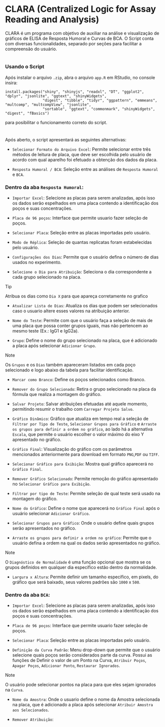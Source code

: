# CLARA (Centralized Logic for Assay Reading and Analysis)
CLARA é um programa com objetivo de auxiliar na análise e visualização de gráficos de ELISA de Resposta Humoral e Curvas de BCA. O Script conta com diversas funcionalidades, separado por seções para facilitar a compreensão do usuário.
#
### Usando o Script
Após instalar o arquivo `.zip`, abra o arquivo `app.R` em RStudio, no console insira:
```
install.packages("shiny", "shinyjs", "readxl", "DT", "ggplot2", "dplyr", "jsonlite", "ggtext", "shinyWidgets",
                 "digest", "tibble", "tidyr", "ggpattern", "emmeans", "multcomp", "multcompView", "jsonlite",
                 "sortable", "ggtext", "commonmark", "shinyWidgets", "digest", "fBasics") 
```
para posibilitar o funcionamento correto do script.
#
Após aberto, o script apresentará as seguintes alternativas:

- `Selecionar Formato do Arquivo Excel`: Permite selecionar entre três métodos de leitura de placa, que deve ser escolhida pelo usuário de acordo com qual aparelho foi efetuado a obtenção dos dados da placa.

- `Resposta Humoral / BCA`: Seleção entre as análises de `Resposta Humoral` e `BCA`.

### Dentro da aba `Resposta Humoral`:

- `Importar Excel`: Selecione as placas para serem analizadas, após isso os dados serão espelhados em uma placa contendo a identificação dos poços e suas concentrações.

- `Placa de 96 poços`: Interface que permite usuario fazer seleção de poços.

- `Selecionar Placa`: Seleção entre as placas importadas pelo usuário.

- `Modo de Réplica`: Seleção de quantas replicatas foram estabelecidas pelo usuário.

- `Configurações dos Dias`: Permite que o usuário defina o número de dias usados no experimento.

- `Selecione o Dia para Atribuição`: Seleciona o dia correspondente a cada grupo selecionado na placa.

> [!Tip]
> Atribua os dias como `Dia X` para que apareça corretamente no grafico 

- `Atualizar Lista de Dias`: Atualiza os dias que podem ser selecionados caso o usuario altere esses valores na atribuição anterior.

- `Nome do Teste`: Permite com que o usuário faça a seleção de mais de uma placa que possa conter grupos iguais, mas não pertencem ao mesmo teste (Ex.: IgG1 e IgG2a).

- `Grupo`: Define o nome do grupo selecionado na placa, que é adicionado a placa após selecionar `Adicionar Grupo`.

> [!NOTE]
> Os `Grupos` e os `Dias` também apareceram listados em cada poço selecionado e logo abaixo da tabela para facilitar identificação.

- `Marcar como Branco`: Define os poços selecionados como Branco.

- `Remover do Grupo Selecionado`: Retira o grupo selecionado na placa da fórmula que realiza a montagem do gráfico.

- `Salvar Projeto`: Salvar atribuições efetuadas até aquele momento, permitindo resumir o trabalho com `Carregar Projeto Salvo`.

- `Gráfico Dinâmico`: Gráfico que atualiza em tempo real a seleção de `Filtrar por Tipo de Teste`, `Selecionar Grupos para Gráfico` e `Arraste os grupos para definir a ordem no gráfico`, ao lado há a alternativa `Escala`, que permite o usuário escolher o valor máximo do eixo Y apresentado no gráfico.

- `Gráfico Final`: Visualização do gráfico com os parâmetros mencionados anteriormente para download em formato `PNG`,`PDF` ou `TIFF`.

- `Selecionar Gráfico para Exibição`: Mostra qual gráfico aparecerá no `Gráfico Final`.

- `Remover Gráfico Selecionado`: Permite remoção do gráfico apresentado no `Selecionar Gráfico para Exibição`.

- `Filtrar por tipo de Teste`: Permite seleção de qual teste será usado na montagem do gráfico.

- `Nome do Gráfico`: Define o nome que aparecerá no `Gráfico Final` após o usuário selecionar `Adicionar Gráfico`.

- `Selecionar Grupos para Gráfico`: Onde o usuário define quais grupos serão apresentados no gráfico.

- `Arraste os grupos para definir a ordem no gráfico`: Permite que o usuário defina a ordem na qual os dados serão apresentados no gráfico.

> [!NOTE]
> O `Diagnóstico de Normalidade` é uma função opcional que mostra se os grupos definidos em qualquer dia específico estão dentro da normalidade.

- `Largura x Altura`: Permite definir um tamanho específico, em pixels, do gráfico que será baixado, seus valores padrões são `1000` x `500`.

### Dentro da aba `BCA`:

- `Importar Excel`: Selecione as placas para serem analizadas, após isso os dados serão espelhados em uma placa contendo a identificação dos poços e suas concentrações.

- `Placa de 96 poços`: Interface que permite usuario fazer seleção de poços.

- `Selecionar Placa`: Seleção entre as placas importadas pelo usuário.

- `Definição da Curva Padrão`: Menu drop-down que permite que o usuário selecione quais poços serão considerados parte da curva. Possui as funções de Definir o valor de um Ponto na Curva, `Atribuir Poços`, `Apagar Poços`, `Adicionar Ponto`, `Restaurar Ignorados`.

>[!NOTE]
> O usuário pode selecionar pontos na placa para que eles sejam ignorados na `Curva`.

- `Nome da Amostra`: Onde o usuario define o nome da Amostra selecionada na placa, que é adicionado a placa após selecionar `Atribuir Amostra aos Selecionados`.

- `Remover Atribuição`: 

